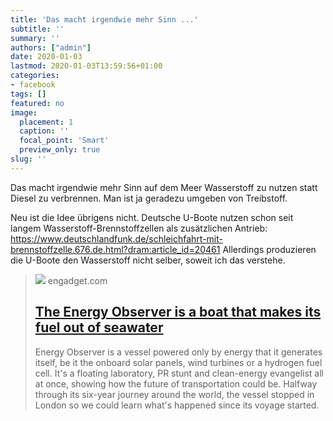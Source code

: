 ```yaml
---
title: 'Das macht irgendwie mehr Sinn ...'
subtitle: ''
summary: ''
authors: ["admin"]
date: 2020-01-03
lastmod: 2020-01-03T13:59:56+01:00
categories:
- facebook
tags: []
featured: no
image:
  placement: 1
  caption: ''
  focal_point: 'Smart'
  preview_only: true
slug: ''
---
```

Das macht irgendwie mehr Sinn auf dem Meer Wasserstoff zu nutzen statt Diesel zu verbrennen. Man ist ja geradezu umgeben von Treibstoff. 

Neu ist die Idee übrigens nicht. Deutsche U-Boote nutzen schon seit langem Wasserstoff-Brennstoffzellen als zusätzlichen Antrieb: https://www.deutschlandfunk.de/schleichfahrt-mit-brennstoffzelle.676.de.html?dram:article_id=20461 Allerdings produzieren die U-Boote den Wasserstoff nicht selber, soweit ich das verstehe.
> [![](https://s.yimg.com/ny/api/res/1.2/08B6y37XgE2zGAj7u6wCIA--/YXBwaWQ9aGlnaGxhbmRlcjt3PTEyMDA7aD04MDA-/https://s.yimg.com/os/creatr-uploaded-images/2019-10/37b4d110-e9da-11e9-b36d-95aaafd9521f&client=a1acac3e1b3290917d92&signature=4f1cba7dbe754e8aebdffa0abb9d372f4865efa1)](https://www.engadget.com/2019/10/08/energy-observer-solar-hydrogen-power-boat/)
> engadget.com
> ## [The Energy Observer is a boat that makes its fuel out of seawater](https://www.engadget.com/2019/10/08/energy-observer-solar-hydrogen-power-boat/)
>
>Energy Observer is a vessel powered only by energy that it generates itself, be it the onboard solar panels, wind turbines or a hydrogen fuel cell. It's a floating laboratory, PR stunt and clean-energy evangelist all at once, showing how the future of transportation could be. Halfway through its six-year journey around the world, the vessel stopped in London so we could learn what's happened since its voyage started.

